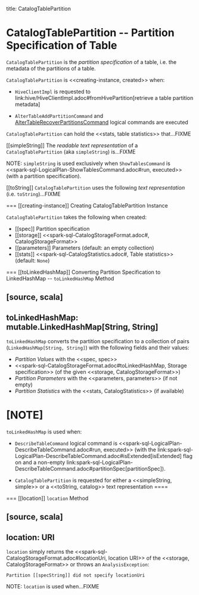 title: CatalogTablePartition

# CatalogTablePartition -- Partition Specification of Table

`CatalogTablePartition` is the *partition specification* of a table, i.e. the metadata of the partitions of a table.

`CatalogTablePartition` is <<creating-instance, created>> when:

* `HiveClientImpl` is requested to link:hive/HiveClientImpl.adoc#fromHivePartition[retrieve a table partition metadata]

* `AlterTableAddPartitionCommand` and [AlterTableRecoverPartitionsCommand](logical-operators/AlterTableRecoverPartitionsCommand.md) logical commands are executed

`CatalogTablePartition` can hold the <<stats, table statistics>> that...FIXME

[[simpleString]]
The *readable text representation* of a `CatalogTablePartition` (aka `simpleString`) is...FIXME

NOTE: `simpleString` is used exclusively when `ShowTablesCommand` is <<spark-sql-LogicalPlan-ShowTablesCommand.adoc#run, executed>> (with a partition specification).

[[toString]]
`CatalogTablePartition` uses the following *text representation* (i.e. `toString`)...FIXME

=== [[creating-instance]] Creating CatalogTablePartition Instance

`CatalogTablePartition` takes the following when created:

* [[spec]] Partition specification
* [[storage]] <<spark-sql-CatalogStorageFormat.adoc#, CatalogStorageFormat>>
* [[parameters]] Parameters (default: an empty collection)
* [[stats]] <<spark-sql-CatalogStatistics.adoc#, Table statistics>> (default: `None`)

=== [[toLinkedHashMap]] Converting Partition Specification to LinkedHashMap -- `toLinkedHashMap` Method

[source, scala]
----
toLinkedHashMap: mutable.LinkedHashMap[String, String]
----

`toLinkedHashMap` converts the partition specification to a collection of pairs (`LinkedHashMap[String, String]`) with the following fields and their values:

* *Partition Values* with the <<spec, spec>>
* <<spark-sql-CatalogStorageFormat.adoc#toLinkedHashMap, Storage specification>> (of the given <<storage, CatalogStorageFormat>>)
* *Partition Parameters* with the <<parameters, parameters>> (if not empty)
* *Partition Statistics* with the <<stats, CatalogStatistics>> (if available)

[NOTE]
====
`toLinkedHashMap` is used when:

* `DescribeTableCommand` logical command is <<spark-sql-LogicalPlan-DescribeTableCommand.adoc#run, executed>> (with the link:spark-sql-LogicalPlan-DescribeTableCommand.adoc#isExtended[isExtended] flag on and a non-empty link:spark-sql-LogicalPlan-DescribeTableCommand.adoc#partitionSpec[partitionSpec]).

* `CatalogTablePartition` is requested for either a <<simpleString, simple>> or a <<toString, catalog>> text representation
====

=== [[location]] `location` Method

[source, scala]
----
location: URI
----

`location` simply returns the <<spark-sql-CatalogStorageFormat.adoc#locationUri, location URI>> of the <<storage, CatalogStorageFormat>> or throws an `AnalysisException`:

```
Partition [[specString]] did not specify locationUri
```

NOTE: `location` is used when...FIXME
